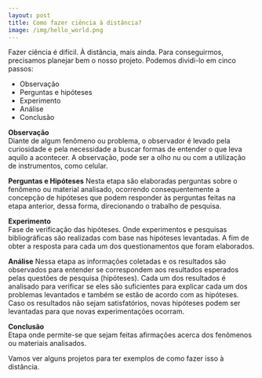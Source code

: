 ```yaml
---
layout: post
title: Como fazer ciência à distância?
image: /img/hello_world.png
---
```


Fazer ciência é difícil. À distância, mais ainda. Para conseguirmos, precisamos
planejar bem o nosso projeto. Podemos dividi-lo em cinco passos:

- Observação
- Perguntas e hipóteses
- Experimento
- Análise
- Conclusão

**Observação**  
Diante de algum fenômeno ou problema, o observador é levado pela curiosidade e pela necessidade a buscar formas de entender o que leva aquilo a acontecer. A observação, pode ser a olho nu ou com a utilização de instrumentos, como celular.

**Perguntas e Hipóteses**
Nesta etapa são elaboradas perguntas sobre o fenômeno ou material analisado, ocorrendo consequentemente a concepção de hipóteses que podem responder às perguntas feitas na etapa anterior, dessa forma, direcionando o trabalho de pesquisa.

**Experimento**  
Fase de verificação das hipóteses. Onde experimentos e pesquisas bibliográficas são realizadas com base nas hipóteses levantadas. A fim de obter a resposta para cada um dos questionamentos que foram elaborados.

**Análise**
Nessa etapa as informações coletadas e os resultados são observados para entender se correspondem aos resultados esperados pelas questões de pesquisa (hipóteses). Cada um dos resultados é analisado para verificar se eles são suficientes para explicar cada um dos problemas levantados e também se estão de acordo com as hipóteses. Caso os resultados não sejam satisfatórios, novas hipóteses podem ser levantadas para que novas experimentações ocorram.

**Conclusão**  
Etapa onde permite-se que sejam feitas afirmações acerca dos fenômenos ou materiais analisados.

Vamos ver alguns projetos para ter exemplos de como fazer isso à distância.
